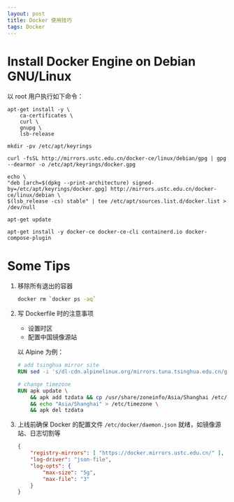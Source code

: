 ```yaml
---
layout: post
title: Docker 使用技巧
tags: Docker
---
```


# Install Docker Engine on Debian GNU/Linux

以 root 用户执行如下命令：

```
apt-get install -y \
    ca-certificates \
    curl \
    gnupg \
    lsb-release

mkdir -pv /etc/apt/keyrings

curl -fsSL http://mirrors.ustc.edu.cn/docker-ce/linux/debian/gpg | gpg --dearmor -o /etc/apt/keyrings/docker.gpg

echo \
"deb [arch=$(dpkg --print-architecture) signed-by=/etc/apt/keyrings/docker.gpg] http://mirrors.ustc.edu.cn/docker-ce/linux/debian \
$(lsb_release -cs) stable" | tee /etc/apt/sources.list.d/docker.list > /dev/null

apt-get update

apt-get install -y docker-ce docker-ce-cli containerd.io docker-compose-plugin
```


# Some Tips 

1. 移除所有退出的容器
    ```bash
    docker rm `docker ps -aq`
    ```

1. 写 Dockerfile 时的注意事项
    - 设置时区
    - 配置中国镜像源站

    以 Alpine 为例：
    ```Dockerfile
    # add tsinghua mirror site
    RUN sed -i 's/dl-cdn.alpinelinux.org/mirrors.tuna.tsinghua.edu.cn/g' /etc/apk/repositories

    # change timezone
    RUN apk update \
        && apk add tzdata && cp /usr/share/zoneinfo/Asia/Shanghai /etc/localtime \
        && echo "Asia/Shanghai" > /etc/timezone \
        && apk del tzdata
    ```


1. 上线前确保 Docker 的配置文件 `/etc/docker/daemon.json` 就绪，如镜像源站、日志切割等
    ```json
    {
        "registry-mirrors": [ "https://docker.mirrors.ustc.edu.cn/" ],
        "log-driver": "json-file",
        "log-opts": {
            "max-size": "5g",
            "max-file": "3"
        }
    }
    ```
